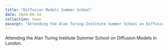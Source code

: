 ```yaml
---
title: "Diffusion Models Summer School"
date: 2024-06-24
collection: news
excerpt: "Attending the Alan Turing Institute Summer School on Diffusion Models in London."
---
```


Attending the Alan Turing Institute Summer School on Diffusion Models in London.
